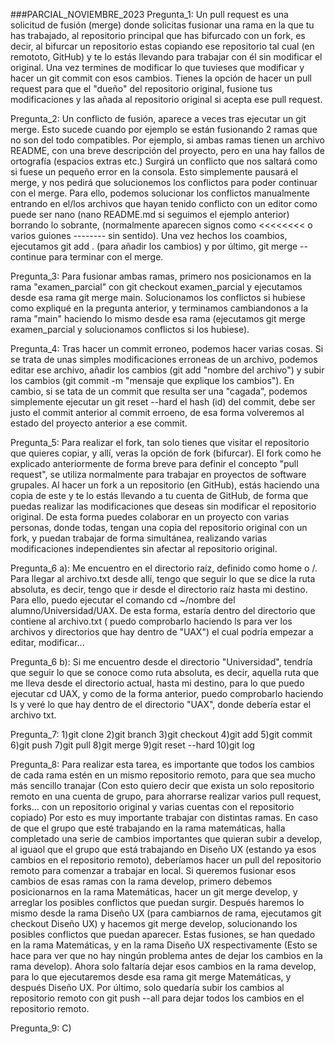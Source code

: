 ###PARCIAL_NOVIEMBRE_2023
Pregunta_1: Un pull request es una solicitud de fusión (merge) donde solicitas fusionar una rama en la que tu has trabajado, al repositorio principal que has bifurcado con un fork, es decir, al bifurcar un repositorio estas copiando ese repositorio tal cual (en remototo, GitHub) y te lo estás llevando para trabajar con él sin modificar el original. Una vez termines de modificar lo que tuvieses que modificar y hacer un git commit con esos cambios. Tienes la opción de hacer un pull request para que el "dueño" del repositorio original, fusione tus modificaciones y las añada al repositorio original si acepta ese pull request.

Pregunta_2: Un conflicto de fusión, aparece a veces tras ejecutar un git merge. Esto sucede cuando por ejemplo se están fusionando 2 ramas que no son del todo compatibles. Por ejemplo, si ambas ramas tienen un archivo README, con una breve descripción del proyecto, pero en una hay fallos de ortografía (espacios extras etc.) Surgirá un conflicto que nos saltará como si fuese un pequeño error en la consola. Esto simplemente pausará el merge, y nos pedirá que solucionemos los conflictos para poder continuar con el merge. Para ello, podemos solucionar los conflictos manualmente entrando en el/los archivos que hayan tenido conflicto con un editor como puede ser nano (nano README.md si seguimos el ejemplo anterior) borrando lo sobrante, (normalmente aparecen signos como <<<<<<<< o varios guiones -------- sin sentido). Una vez hechos los coambios, ejecutamos git add . (para añadir los cambios) y por último, git merge --continue para terminar con el merge.

Pregunta_3: Para fusionar ambas ramas, primero nos posicionamos en la rama "examen_parcial" con git checkout examen_parcial y ejecutamos desde esa rama git merge main. Solucionamos los conflictos si hubiese como expliqué en la pregunta anterior, y terminamos cambiandonos a la rama "main" haciendo lo mismo desde esa rama (ejecutamos git merge examen_parcial y solucionamos conflictos si los hubiese).

Pregunta_4: Tras hacer un commit erroneo, podemos hacer varias cosas. Si se trata de unas simples modificaciones erroneas de un archivo, podemos editar ese archivo, añadir los cambios (git add "nombre del archivo") y subir los cambios (git commit -m "mensaje que explique los cambios"). En cambio, si se tata de un commit que resulta ser una "cagada", podemos simplemente ejecutar un git reset --hard <hash del commit> el hash (id) del commit, debe ser justo el commit anterior al commit erroeno, de esa forma volveremos al estado del proyecto anterior a ese commit.

Pregunta_5: Para realizar el fork, tan solo tienes que visitar el repositorio que quieres copiar, y allí, veras la opción de fork (bifurcar). El fork como he explicado anteriormente de forma breve para definir el concepto "pull request", se utiliza normalmente para trabajar en proyectos de software grupales. Al hacer un fork a un repositorio (en GitHub), estás haciendo una copia de este y te lo estás llevando a tu cuenta de GitHub, de forma que puedas realizar las modificaciones que deseas sin modificar el repositorio original. De esta forma puedes colaborar en un proyecto con varias personas, donde todas, tengan una copia del repositorio original con un fork, y puedan trabajar de forma simultánea, realizando varias modificaciones independientes sin afectar al repositorio original.

Pregunta_6 a): Me encuentro en el directorio raíz, definido como home o /. Para llegar al archivo.txt desde allí, tengo que seguir lo que se dice la ruta absoluta, es decir, tengo que ir desde el directorio raíz hasta mi destino. Para ello, puedo ejecutar el comando cd ~/nombre del alumno/Universidad/UAX. De esta forma, estaría dentro del directorio que contiene al archivo.txt ( puedo comprobarlo haciendo ls para ver los archivos y directorios que hay dentro de "UAX") el cual podría empezar a editar, modificar...

Pregunta_6 b): Si me encuentro desde el directorio "Universidad", tendría que seguir lo que se conoce como ruta absoluta, es decir, aquella ruta que me lleva desde el directorio actual, hasta mi destino, para lo que puedo ejecutar cd UAX, y como de la forma anterior, puedo comprobarlo haciendo ls y veré lo que hay dentro de el directorio "UAX", donde debería estar el archivo txt.

Pregunta_7:
1)git clone
2)git branch
3)git checkout
4)git add
5)git commit
6)git push
7)git pull
8)git merge
9)git reset --hard
10)git log

Pregunta_8: Para realizar esta tarea, es importante que todos los cambios de cada rama estén en un mismo repositorio remoto, para que sea mucho más sencillo tranajar (Con esto quiero decir que exista un solo repositorio remoto en una cuenta de grupo, para ahorrarse realizar varios pull request, forks... con un repositorio original y varias cuentas con el repositorio copiado) Por esto es muy importante trabajar con distintas ramas. En caso de que el grupo que esté trabajando en la rama matemáticas, halla completado una serie de cambios importantes que quieran subir a develop, al iguaol que el grupo que está trabajando en Diseño UX (estando ya esos cambios en el repositorio remoto), deberíamos hacer un pull del repositorio remoto para comenzar a trabajar en local. Si queremos fusionar esos cambios de esas ramas con la rama develop, primero debemos posicionarnos en la rama Matemáticas, hacer un git merge develop, y arreglar los posibles conflictos que puedan surgir. Después haremos lo mismo desde la rama Diseño UX (para cambiarnos de rama, ejecutamos git checkout Diseño UX) y hacemos git merge develop, solucionando los posibles conflictos que puedan aparecer. Estas fusiones, se han quedado en la rama Matemáticas, y en la rama Diseño UX respectivamente (Esto se hace para ver que no hay ningún problema antes de dejar los cambios en la rama develop). Ahora solo faltaría dejar esos cambios en la rama develop, para lo que ejecutaremos desde esa rama git merge Matemáticas, y después Diseño UX. Por último, solo quedaría subir los cambios al repositorio remoto con git push --all para dejar todos los cambios en el repositorio remoto.

Pregunta_9: C)

























